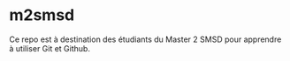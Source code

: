 # m2smsd
Ce repo est à destination des étudiants du Master 2 SMSD pour apprendre à utiliser Git et Github.
